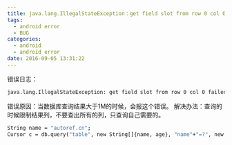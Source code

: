 ```yaml
---
title: java.lang.IllegalStateException：get field slot from row 0 col 0 failed
tags:
  - android error
  - BUG
categories:
  - android
  - android error
date: 2016-09-05 13:31:22
---
```


错误日志：
``` bash
java.lang.IllegalStateException: get field slot from row 0 col 0 failed
```
错误原因：当数据库查询结果大于1M的时候，会报这个错误。
解决办法：查询的时候限制结果列，不要查出所有的列，只查询自己需要的。
``` bash
String name = "autoref.cn";  
Cursor c = db.query("table", new String[]{name, age}, "name"+"=?", new String[]{name}, null, null, null);
```
